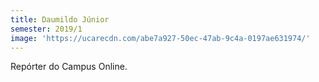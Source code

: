 ```yaml
---
title: Daumildo Júnior
semester: 2019/1
image: 'https://ucarecdn.com/abe7a927-50ec-47ab-9c4a-0197ae631974/'
---
```

Repórter do Campus Online.
